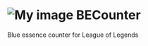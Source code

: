 # ![My image](https://raw.githubusercontent.com/SlawomirPalewski/BECounter/master/BECounter/Ico/BE_icon.ico) BECounter

Blue essence counter for League of Legends
